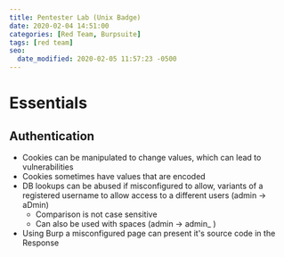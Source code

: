 ```yaml
---
title: Pentester Lab (Unix Badge)
date: 2020-02-04 14:51:00
categories: [Red Team, Burpsuite]
tags: [red team]
seo:
  date_modified: 2020-02-05 11:57:23 -0500
---
```




# Essentials

## Authentication

- Cookies can be manipulated to change values, which can lead to vulnerabilities
- Cookies sometimes have values that are encoded
- DB lookups can be abused if misconfigured to allow, variants of a registered username to allow access to a different users (admin -> aDmin)
  - Comparison is not case sensitive 
  - Can also be used with spaces (admin -> admin_ )
- Using Burp a misconfigured page can present it's source code in the Response

